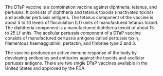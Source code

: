 The DTaP vaccine is a combination vaccine against diphtheria, tetanus, and pertussis. It consists of diphtheria and tetanus toxoids (inactivated toxins) and acellular pertussis antigens. The tetanus component of the vaccine is about 5 to 10 levels of flocculation (Lf) units of manufactured tetanus toxoid. The diphtheria component is a manufactured diphtheria toxoid of about 15 to 25 Lf units. The acellular pertussis component of a DTaP vaccine consists of manufactured pertussis antigens called pertussis toxin, filamentous haemagglutinin, pertactin, and fimbriae type 2 and 3.

The vaccine produces an active immune response of the body by developing antibodies and antitoxins against the toxoids and acellular pertussis antigens. There are two single DTaP vaccines available in the United States and approved by the FDA.